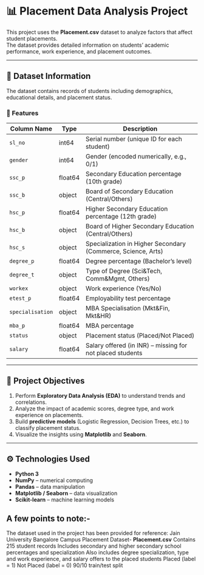 # 📊 Placement Data Analysis Project

This project uses the **Placement.csv** dataset to analyze factors that affect student placements.  
The dataset provides detailed information on students’ academic performance, work experience, and placement outcomes.  

---

## 📁 Dataset Information

The dataset contains records of students including demographics, educational details, and placement status.  

### 🔑 Features

| Column Name      | Type    | Description                                                  |
| ---------------- | ------- | ------------------------------------------------------------ |
| `sl_no`          | int64   | Serial number (unique ID for each student)                   |
| `gender`         | int64   | Gender (encoded numerically, e.g., 0/1)                      |
| `ssc_p`          | float64 | Secondary Education percentage (10th grade)                  |
| `ssc_b`          | object  | Board of Secondary Education (Central/Others)                |
| `hsc_p`          | float64 | Higher Secondary Education percentage (12th grade)           |
| `hsc_b`          | object  | Board of Higher Secondary Education (Central/Others)         |
| `hsc_s`          | object  | Specialization in Higher Secondary (Commerce, Science, Arts) |
| `degree_p`       | float64 | Degree percentage (Bachelor’s level)                         |
| `degree_t`       | object  | Type of Degree (Sci&Tech, Comm&Mgmt, Others)                 |
| `workex`         | object  | Work experience (Yes/No)                                     |
| `etest_p`        | float64 | Employability test percentage                                |
| `specialisation` | object  | MBA Specialisation (Mkt&Fin, Mkt&HR)                         |
| `mba_p`          | float64 | MBA percentage                                               |
| `status`         | object  | Placement status (Placed/Not Placed)                         |
| `salary`         | float64 | Salary offered (in INR) – missing for not placed students    |

---

## 🎯 Project Objectives

1. Perform **Exploratory Data Analysis (EDA)** to understand trends and correlations.  
2. Analyze the impact of academic scores, degree type, and work experience on placements.  
3. Build **predictive models** (Logistic Regression, Decision Trees, etc.) to classify placement status.  
4. Visualize the insights using **Matplotlib** and **Seaborn**.  

---

## ⚙️ Technologies Used

- **Python 3**  
- **NumPy** – numerical computing  
- **Pandas** – data manipulation  
- **Matplotlib / Seaborn** – data visualization  
- **Scikit-learn** – machine learning models  

## A few points to note:-

The dataset used in the project has been provided for reference: Jain University Bangalore Campus Placement Dataset- **Placement.csv** Contains 215 student records Includes secondary and higher secondary school percentages and specialization Also includes degree specialization, type and work experience, and salary offers to the placed students Placed (label = 1) Not Placed (label = 0) 90/10 train/test split

